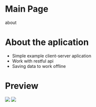 # Main Page
about

# About the aplication
 - Simple example client-server aplication
 - Work with restful api
 - Saving data to work offline

# Preview
![](http://media.giphy.com/media/fHlMhMIIByBLImbAIv/giphy.gif) ![](http://media.giphy.com/media/1ipjUVgMqKEuWs6TuM/giphy.gif)
